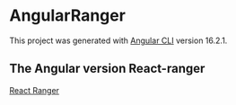 # AngularRanger

This project was generated with [Angular CLI](https://github.com/angular/angular-cli) version 16.2.1.

## The Angular version React-ranger

<a href="https://github.com/TanStack/ranger" target="\_parent">
React Ranger
 </a>
